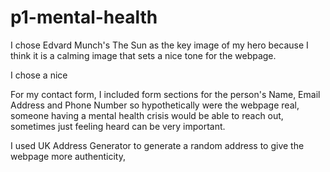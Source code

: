 # p1-mental-health
I chose Edvard Munch's The Sun as the key image of my hero because I think it is a calming image that sets a nice tone for the webpage.

I chose a nice 


For my contact form, I included form sections for the person's Name, Email Address and Phone Number so hypothetically were the webpage real, someone having a mental health crisis would be able to reach out, sometimes just feeling heard can be very important.

I used UK Address Generator to generate a random address to give the webpage more authenticity,